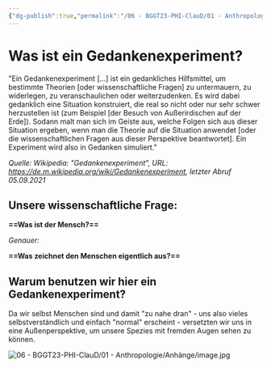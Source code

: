 ```yaml
---
{"dg-publish":true,"permalink":"/06 - BGGT23-PHI-ClauD/01 - Anthropologie/01 - Gedankenexperiment - Besucher von außerhalb/"}
---
```


# Was ist ein Gedankenexperiment?
"Ein Gedankenexperiment [...] ist ein gedankliches Hilfsmittel, um bestimmte Theorien [oder wissenschaftliche Fragen] zu untermauern, zu widerlegen, zu veranschaulichen oder weiterzudenken. Es wird dabei gedanklich eine Situation konstruiert, die real so nicht oder nur sehr schwer herzustellen ist (zum Beispiel [der Besuch von Außerirdischen auf der Erde]). Sodann malt man sich im Geiste aus, welche Folgen sich aus dieser Situation ergeben, wenn man die Theorie auf die Situation anwendet [oder die wissenschaftlichen Fragen aus dieser Perspektive beantwortet]. Ein Experiment wird also in Gedanken simuliert." 

*Quelle: Wikipedia: "Gedankenexperiment", URL: https://de.m.wikipedia.org/wiki/Gedankenexperiment, letzter Abruf 05.09.2021*

## Unsere wissenschaftliche Frage:
**==Was ist der Mensch?==**

*Genauer:*

**==Was zeichnet den Menschen eigentlich aus?==** 

## Warum benutzen wir hier ein Gedankenexperiment? 
Da wir selbst Menschen sind und damit "zu nahe dran" - uns also vieles selbstverständlich und einfach "normal" erscheint - versetzten wir uns in eine Außenperspektive, um unsere Spezies mit fremden Augen sehen zu können.


![06 - BGGT23-PHI-ClauD/01 - Anthropologie/Anhänge/image.jpg](/img/user/06%20-%20BGGT23-PHI-ClauD/01%20-%20Anthropologie/Anh%C3%A4nge/image.jpg)

